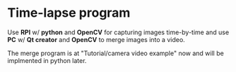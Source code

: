 Time-lapse program
======

Use **RPI** w/ **python** and **OpenCV** for capturing images time-by-time and use **PC** w/ **Qt creator** and **OpenCV** to merge images into a video.

The merge program is at "Tutorial/camera video example" now and will be implmented in python later.